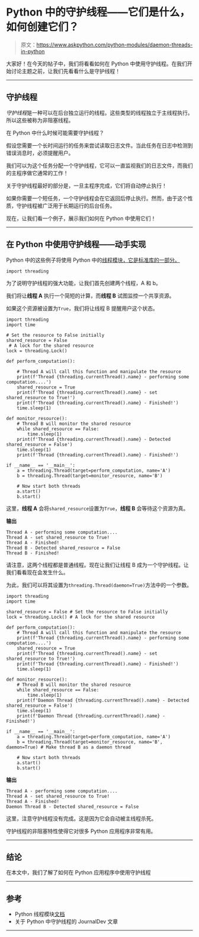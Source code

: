 # Python 中的守护线程——它们是什么，如何创建它们？

> 原文：<https://www.askpython.com/python-modules/daemon-threads-in-python>

大家好！在今天的帖子中，我们将看看如何在 Python 中使用守护线程。在我们开始讨论主题之前，让我们先看看什么是守护线程！

* * *

## 守护线程

*守护线程*是一种可以在后台独立运行的线程。这些类型的线程独立于主线程执行。所以这些被称为非阻塞线程。

在 Python 中什么时候可能需要守护线程？

假设您需要一个长时间运行的任务来尝试读取日志文件。当此任务在日志中检测到错误消息时，必须提醒用户。

我们可以为这个任务分配一个守护线程，它可以一直监视我们的日志文件，而我们的主程序做它通常的工作！

关于守护线程最好的部分是，一旦主程序完成，它们将自动停止执行！

如果你需要一个短任务，一个守护线程会在它返回后停止执行。然而，由于这个性质，守护线程被广泛用于长期运行的后台任务。

现在，让我们看一个例子，展示我们如何在 Python 中使用它们！

* * *

## 在 Python 中使用守护线程——动手实现

Python 中的这些例子将使用 Python 中的[线程模块，它是标准库的一部分。](https://www.askpython.com/python-modules/multithreading-in-python)

```
import threading

```

为了说明守护线程的强大功能，让我们首先创建两个线程，A 和 b。

我们将让**线程 A** 执行一个简短的计算，而**线程 B** 试图监控一个共享资源。

如果这个资源被设置为`True`，我们将让线程 B 提醒用户这个状态。

```
import threading
import time

# Set the resource to False initially
shared_resource = False 
 # A lock for the shared resource
lock = threading.Lock()

def perform_computation():

    # Thread A will call this function and manipulate the resource
    print(f'Thread {threading.currentThread().name} - performing some computation....')
    shared_resource = True
    print(f'Thread {threading.currentThread().name} - set shared_resource to True!')
    print(f'Thread {threading.currentThread().name} - Finished!')
    time.sleep(1)

def monitor_resource():
    # Thread B will monitor the shared resource
    while shared_resource == False:
        time.sleep(1)
    print(f'Thread {threading.currentThread().name} - Detected shared_resource = False')
    time.sleep(1)
    print(f'Thread {threading.currentThread().name} - Finished!')

if __name__ == '__main__':
    a = threading.Thread(target=perform_computation, name='A')
    b = threading.Thread(target=monitor_resource, name='B')

    # Now start both threads
    a.start()
    b.start()

```

这里，**线程 A** 会将`shared_resource`设置为`True`，**线程 B** 会等待这个资源为真。

**输出**

```
Thread A - performing some computation....
Thread A - set shared_resource to True!
Thread A - Finished!
Thread B - Detected shared_resource = False
Thread B - Finished!

```

请注意，这两个线程都是普通线程。现在让我们让线程 B 成为一个守护线程。让我们看看现在会发生什么。

为此，我们可以将其设置为`threading.Thread(daemon=True)`方法中的一个参数。

```
import threading
import time

shared_resource = False # Set the resource to False initially
lock = threading.Lock() # A lock for the shared resource

def perform_computation():
    # Thread A will call this function and manipulate the resource
    print(f'Thread {threading.currentThread().name} - performing some computation....')
    shared_resource = True
    print(f'Thread {threading.currentThread().name} - set shared_resource to True!')
    print(f'Thread {threading.currentThread().name} - Finished!')
    time.sleep(1)

def monitor_resource():
    # Thread B will monitor the shared resource
    while shared_resource == False:
        time.sleep(1)
    print(f'Daemon Thread {threading.currentThread().name} - Detected shared_resource = False')
    time.sleep(1)
    print(f'Daemon Thread {threading.currentThread().name} - Finished!')

if __name__ == '__main__':
    a = threading.Thread(target=perform_computation, name='A')
    b = threading.Thread(target=monitor_resource, name='B', daemon=True) # Make thread B as a daemon thread

    # Now start both threads
    a.start()
    b.start()

```

**输出**

```
Thread A - performing some computation....
Thread A - set shared_resource to True!
Thread A - Finished!
Daemon Thread B - Detected shared_resource = False

```

这里，注意守护线程没有完成。这是因为它会自动被主线程杀死。

守护线程的非阻塞特性使得它对很多 Python 应用程序非常有用。

* * *

## 结论

在本文中，我们了解了如何在 Python 应用程序中使用守护线程

* * *

## 参考

*   Python 线程模块[文档](https://docs.python.org/3/library/threading.html)
*   关于 Python 中守护线程的 JournalDev 文章

* * *